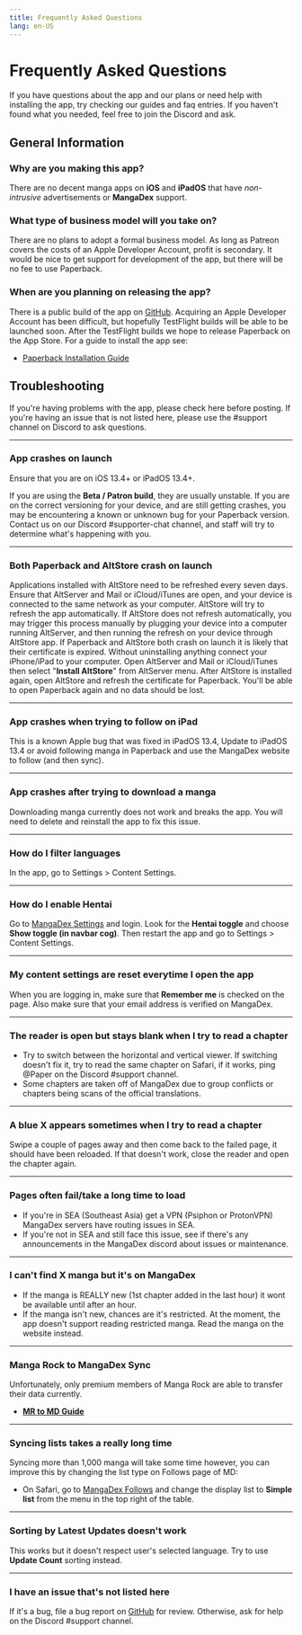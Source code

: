 ```yaml
---
title: Frequently Asked Questions
lang: en-US
---
```


# Frequently Asked Questions
If you have questions about the app and our plans or need help with installing the app, try checking our guides and faq entries. If you haven't found what you needed, feel free to join the Discord and ask.

## General Information

### Why are you making this app?
There are no decent manga apps on **iOS** and **iPadOS** that have _non-intrusive_ advertisements or **MangaDex** support.

### What type of business model will you take on?
There are no plans to adopt a formal business model. As long as Patreon covers the costs of an Apple Developer Account, profit is secondary. It would be nice to get support for development of the app, but there will be no fee to use Paperback.

### When are you planning on releasing the app?
There is a public build of the app on [GitHub](https://github.com/Paperback-iOS/app/releases). Acquiring an Apple Developer Account has been difficult, but hopefully TestFlight builds will be able to be launched soon. After the TestFlight builds we hope to release Paperback on the App Store. For a guide to install the app see:

 * [Paperback Installation Guide](/help/guides/getting-started)

## Troubleshooting
If you're having problems with the app, please check here before posting. If you're having an issue that is not listed here, please use the #support channel on Discord to ask questions.

---

### App crashes on launch
Ensure that you are on iOS 13.4+ or iPadOS 13.4+.

If you are using the **Beta / Patron build**, they are usually unstable. If you are on the correct versioning for your device, and are still getting crashes, you may be encountering a known or unknown bug for your Paperback version. Contact us on our Discord #supporter-chat channel, and staff will try to determine what's happening with you.

---

### Both Paperback and AltStore crash on launch
Applications installed with AltStore need to be refreshed every seven days. Ensure that AltServer and Mail or iCloud/iTunes are open, and your device is connected to the same network as your computer. AltStore will try to refresh the app automatically. If AltStore does not refresh automatically, you may trigger this process manually by plugging your device into a computer running AltServer, and then running the refresh on your device through AltStore app.
If Paperback and AltStore both crash on launch it is likely that their certificate is expired.
Without uninstalling anything connect your iPhone/iPad to your computer. Open AltServer and Mail or iCloud/iTunes then select "**Install AltStore**" from AltServer menu.
After AltStore is installed again, open AltStore and refresh the certificate for Paperback. You'll be able to open Paperback again and no data should be lost.

---

### App crashes when trying to follow on iPad
This is a known Apple bug that was fixed in iPadOS 13.4, Update to iPadOS 13.4 or avoid following manga in Paperback and use the MangaDex website to follow (and then sync).

---

### App crashes after trying to download a manga
Downloading manga currently does not work and breaks the app. You will need to delete and reinstall the app to fix this issue.

---

### How do I filter languages
In the app, go to Settings > Content Settings.

---

### How do I enable Hentai
Go to [MangaDex Settings](https://mangadex.org/settings) and login. Look for the **Hentai toggle** and choose **Show toggle (in navbar cog)**.
Then restart the app and go to Settings > Content Settings.

---

### My content settings are reset everytime I open the app
When you are logging in, make sure that **Remember me** is checked on the page.
Also make sure that your email address is verified on MangaDex.

---

### The reader is open but stays blank when I try to read a chapter
 * Try to switch between the horizontal and vertical viewer. If switching doesn't fix it, try to read the same chapter on Safari, if it works, ping @Paper on the Discord #support channel.
 * Some chapters are taken off of MangaDex due to group conflicts or chapters being scans of the official translations.

---

### A blue X appears sometimes when I try to read a chapter
Swipe a couple of pages away and then come back to the failed page, it should have been reloaded. If that doesn't work, close the reader and open the chapter again.

---

### Pages often fail/take a long time to load
 * If you're in SEA (Southeast Asia) get a VPN (Psiphon or ProtonVPN) MangaDex servers have routing issues in SEA.
 * If you're not in SEA and still face this issue, see if there's any announcements in the MangaDex discord about issues or maintenance.

---

### I can't find X manga but it's on MangaDex
 * If the manga is REALLY new (1st chapter added in the last hour) it wont be available until after an hour.
 * If the manga isn't new, chances are it's restricted. At the moment, the app doesn't support reading restricted manga. Read the manga on the website instead.

---

### Manga Rock to MangaDex Sync
Unfortunately, only premium members of Manga Rock are able to transfer their data currently.

 * [**MR to MD Guide**](https://www.reddit.com/r/mangarockapp/comments/f89aie/tool_exporting_mr_favorites/)

---

### Syncing lists takes a really long time
Syncing more than 1,000 manga will take some time however, you can improve this by changing the list type on Follows page of MD:

 * On Safari, go to [MangaDex Follows](https://mangadex.org/follows/manga/) and change the display list to **Simple list** from the menu in the top right of the table.

---

### Sorting by Latest Updates doesn't work
This works but it doesn't respect user's selected language. Try to use **Update Count** sorting instead.

---

### I have an issue that's not listed here
If it's a bug, file a bug report on [GitHub](https://github.com/Paperback-iOS/app/issues) for review. Otherwise, ask for help on the Discord #support channel.
